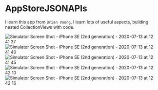 # AppStoreJSONAPIs

I learn this app from `Brian Voong`, I learn lots of useful aspects, building nested CollectionViews with code.

![Simulator Screen Shot - iPhone SE (2nd generation) - 2020-07-13 at 12 41 37](https://user-images.githubusercontent.com/46062128/87347067-7402b980-c507-11ea-95f6-8707d6219f6d.png)  ![Simulator Screen Shot - iPhone SE (2nd generation) - 2020-07-13 at 12 41 40](https://user-images.githubusercontent.com/46062128/87347070-7533e680-c507-11ea-86a2-5f5c400a175c.png)  ![Simulator Screen Shot - iPhone SE (2nd generation) - 2020-07-13 at 12 41 45](https://user-images.githubusercontent.com/46062128/87347075-76fdaa00-c507-11ea-8c8a-81e5829980f4.png)  ![Simulator Screen Shot - iPhone SE (2nd generation) - 2020-07-13 at 12 42 10](https://user-images.githubusercontent.com/46062128/87347081-78c76d80-c507-11ea-9e11-c762ef8d06e8.png)  ![Simulator Screen Shot - iPhone SE (2nd generation) - 2020-07-13 at 12 42 16](https://user-images.githubusercontent.com/46062128/87347084-79f89a80-c507-11ea-8078-f764e9f3f60b.png)
